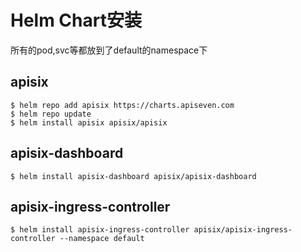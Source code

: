 # Helm Chart安装

所有的pod,svc等都放到了default的namespace下


## apisix

```
$ helm repo add apisix https://charts.apiseven.com
$ helm repo update
$ helm install apisix apisix/apisix
```

## apisix-dashboard

```
$ helm install apisix-dashboard apisix/apisix-dashboard
```
## apisix-ingress-controller

```
$ helm install apisix-ingress-controller apisix/apisix-ingress-controller --namespace default
```
